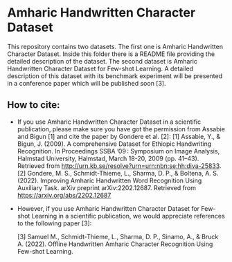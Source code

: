 # Amharic Handwritten Character Dataset
This repository contains two datasets. The first one is Amharic Handwritten Character Dataset. Inside this folder there is a README file providing the detailed description of the dataset. The second dataset is Amharic Handwritten Character Dataset for Few-shot Learning. A detailed description of this dataset with its benchmark experiment will be presented in a conference paper which will be published soon [3]. <!-- is presented in the paper by Gondere et. al., []. -->

## How to cite:
* If you use Amharic Handwritten Character Dataset in a scientific publication, please make sure you have got the permission from Assabie and Bigun [1] and cite the paper by Gondere et al. [2]: 
[1] Assabie, Y., & Bigun, J. (2009). A comprehensive Dataset for Ethiopic Handwriting Recognition. In Proceedings SSBA ’09 : Symposium on Image Analysis, Halmstad University, Halmstad, March 18-20, 2009 (pp. 41–43). Retrieved from http://urn.kb.se/resolve?urn=urn:nbn:se:hh:diva-25833.
[2] Gondere, M. S., Schmidt-Thieme, L., Sharma, D. P., & Boltena, A. S. (2022). Improving Amharic Handwritten Word Recognition Using Auxiliary Task. arXiv preprint arXiv:2202.12687. Retrieved from https://arxiv.org/abs/2202.12687

* However, if you use Amharic Handwritten Character Dataset for Few-shot Learning in a scientific publication, we would appreciate references to the following paper [3]: <!-- Fewshot paper including the link to the paper. -->
  
  [3] Samuel M., Schmidt-Thieme, L., Sharma, D. P., Sinamo, A., & Bruck A. (2022). Offline Handwritten Amharic Character Recognition Using Few-shot Learning.

